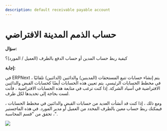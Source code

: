 ```yaml
---
description: default receivable payable account
---
```


# حساب الذمم المدينة الافتراضي

**سؤال:**

كيفية ربط حساب المدين أو حساب الدفع بالطرف (العميل / المورد)؟

**إجابة:**

في ERPNext ، يتم إنشاء حسابات تتبع المستحقات (المدينين) والدائنين (الدائنين) تلقائيًا في مخطط الحسابات الرئيسي. يتم تعيين هذه الحسابات أيضًا كحسابات القبض والدائنين الافتراضية في أسياد الشركة. إذا كنت ترغب في متابعة هذه الحسابات الافتراضية ، فأنت لست بحاجة إلى تحديدها لكل طرف.

ومع ذلك ، إذا كنت قد أنشأت العديد من حسابات القبض والدائنين في مخطط الحسابات ، فيمكنك ربط حساب معين بالطرف المحدد من العميل أو مدير المورد. في هذه الماجستير ، تحقق من "قسم المحاسبة".

![](https://docs.erpnext.com/files/fdU3NeQ.png)
